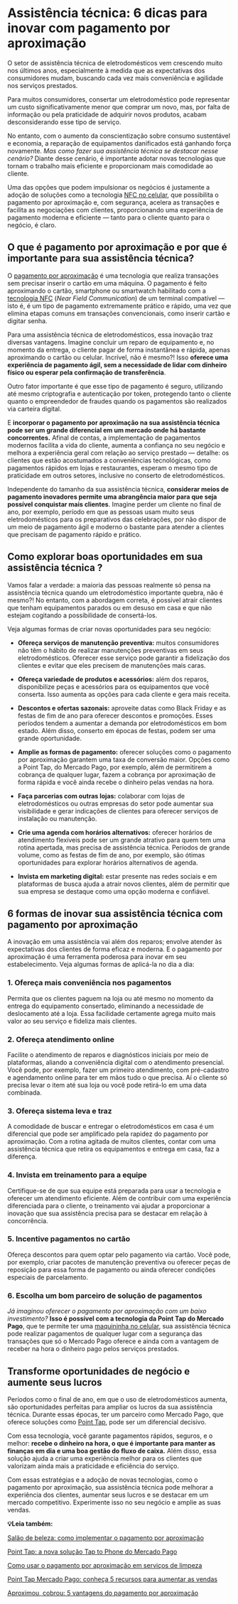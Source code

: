 # Assistência técnica: 6 dicas para inovar com pagamento por aproximação

O setor de assistência técnica de eletrodomésticos vem crescendo muito nos últimos anos, especialmente à medida que as expectativas dos consumidores mudam, buscando cada vez mais conveniência e agilidade nos serviços prestados.

Para muitos consumidores, consertar um eletrodoméstico pode representar um custo significativamente menor que comprar um novo, mas, por falta de informação ou pela praticidade de adquirir novos produtos, acabam desconsiderando esse tipo de serviço.

No entanto, com o aumento da conscientização sobre consumo sustentável e economia, a reparação de equipamentos danificados está ganhando força novamente. *Mas como fazer sua assistência técnica se destacar nesse cenário?* Diante desse cenário, é importante adotar novas tecnologias que tornam o trabalho mais eficiente e proporcionam mais comodidade ao cliente.

Uma das opções que podem impulsionar os negócios é justamente a adoção de soluções como a tecnologia [NFC no celular](https://meubolso.mercadopago.com.br/impulsionar-vendas-semijoias-com-nfc-no-celular), que possibilita o pagamento por aproximação e, com segurança, acelera as transações e facilita as negociações com clientes, proporcionando uma experiência de pagamento moderna e eficiente — tanto para o cliente quanto para o negócio, é claro.

## **O que é pagamento por aproximação e por que é importante para sua assistência técnica?**

O [pagamento por aproximação](https://meubolso.mercadopago.com.br/vender-no-natal-com-pagamento-por-aproximacao-point-tap) é uma tecnologia que realiza transações sem precisar inserir o cartão em uma máquina. O pagamento é feito aproximando o cartão, smartphone ou smartwatch habilitado com a [tecnologia NFC](https://meubolso.mercadopago.com.br/como-a-tecnologia-nfc-funciona) (*Near Field Communication*) de um terminal compatível — isto é, é um tipo de pagamento extremamente prático e rápido, uma vez que elimina etapas comuns em transações convencionais, como inserir cartão e digitar senha.

Para uma assistência técnica de eletrodomésticos, essa inovação traz diversas vantagens. Imagine concluir um reparo de equipamento e, no momento da entrega, o cliente pagar de forma instantânea e rápida, apenas aproximando o cartão ou celular. Incrível, não é mesmo?! Isso **oferece uma experiência de pagamento ágil, sem a necessidade de lidar com dinheiro físico ou esperar pela confirmação de transferência**.

Outro fator importante é que esse tipo de pagamento é seguro, utilizando até mesmo criptografia e autenticação por token, protegendo tanto o cliente quanto o empreendedor de fraudes quando os pagamentos são realizados via carteira digital.

E **incorporar o pagamento por aproximação na sua assistência técnica pode ser um grande diferencial em um mercado onde há bastante concorrentes.** Afinal de contas, a implementação de pagamentos modernos facilita a vida do cliente, aumenta a confiança no seu negócio e melhora a experiência geral com relação ao serviço prestado — detalhe: os clientes que estão acostumados a conveniências tecnológicas, como pagamentos rápidos em lojas e restaurantes, esperam o mesmo tipo de praticidade em outros setores, inclusive no conserto de eletrodomésticos.

Independente do tamanho da sua assistência técnica, **considerar meios de pagamento inovadores permite uma abrangência maior para que seja possível conquistar mais clientes**. Imagine perder um cliente no final de ano, por exemplo, período em que as pessoas usam muito seus eletrodomésticos para os preparativos das celebrações, por não dispor de um meio de pagamento ágil e moderno o bastante para atender a clientes que precisam de pagamento rápido e prático.

## **Como explorar boas oportunidades em sua assistência técnica ?**

Vamos falar a verdade: a maioria das pessoas realmente só pensa na assistência técnica quando um eletrodoméstico importante quebra, não é mesmo?! No entanto, com a abordagem correta, é possível atrair clientes que tenham equipamentos parados ou em desuso em casa e que não estejam cogitando a possibilidade de consertá-los.

Veja algumas formas de criar novas oportunidades para seu negócio:

- **Ofereça serviços de manutenção preventiva:** muitos consumidores não têm o hábito de realizar manutenções preventivas em seus eletrodomésticos. Oferecer esse serviço pode garantir a fidelização dos clientes e evitar que eles precisem de manutenções mais caras.

- **Ofereça variedade de produtos e acessórios:** além dos reparos, disponibilize peças e acessórios para os equipamentos que você conserta. Isso aumenta as opções para cada cliente e gera mais receita.

- **Descontos e ofertas sazonais:** aproveite datas como Black Friday e as festas de fim de ano para oferecer descontos e promoções. Esses períodos tendem a aumentar a demanda por eletrodomésticos em bom estado. Além disso, conserto em épocas de festas, podem ser uma grande oportunidade.

- **Amplie as formas de pagamento:** oferecer soluções como o pagamento por aproximação garantem uma taxa de conversão maior. Opções como a Point Tap, do Mercado Pago, por exemplo, além de permitirem a cobrança de qualquer lugar, fazem a cobrança por aproximação de forma rápida e você ainda recebe o dinheiro pelas vendas na hora.

- **Faça parcerias com outras lojas:** colaborar com lojas de eletrodomésticos ou outras empresas do setor pode aumentar sua visibilidade e gerar indicações de clientes para oferecer serviços de instalação ou manutenção.

- **Crie uma agenda com horários alternativos:** oferecer horários de atendimento flexíveis pode ser um grande atrativo para quem tem uma rotina apertada, mas precisa de assistência técnica. Períodos de grande volume, como as festas de fim de ano, por exemplo, são ótimas oportunidades para explorar horários alternativos de agenda.

- **Invista em marketing digital:** estar presente nas redes sociais e em plataformas de busca ajuda a atrair novos clientes, além de permitir que sua empresa se destaque como uma opção moderna e confiável.

## **6 formas de inovar sua assistência técnica com pagamento por aproximação**

A inovação em uma assistência vai além dos reparos; envolve atender às expectativas dos clientes de forma eficaz e moderna. E o pagamento por aproximação é uma ferramenta poderosa para inovar em seu estabelecimento. Veja algumas formas de aplicá-la no dia a dia:

### **1. Ofereça mais conveniência nos pagamentos**

Permita que os clientes paguem na loja ou até mesmo no momento da entrega do equipamento consertado, eliminando a necessidade de deslocamento até a loja. Essa facilidade certamente agrega muito mais valor ao seu serviço e fideliza mais clientes.

### **2.** **Ofereça atendimento online**

Facilite o atendimento de reparos e diagnósticos iniciais por meio de plataformas, aliando a conveniência digital com o atendimento presencial. Você pode, por exemplo, fazer um primeiro atendimento, com pré-cadastro e agendamento online para ter em mãos tudo o que precisa. Aí o cliente só precisa levar o item até sua loja ou você pode retirá-lo em uma data combinada.

### **3.** **Ofereça sistema leva e traz**

A comodidade de buscar e entregar o eletrodomésticos em casa é um diferencial que pode ser amplificado pela rapidez do pagamento por aproximação. Com a rotina agitada de muitos clientes, contar com uma assistência técnica que retira os equipamentos e entrega em casa, faz a diferença.

### **4.** **Invista em treinamento para a equipe**

Certifique-se de que sua equipe está preparada para usar a tecnologia e oferecer um atendimento eficiente. Além de contribuir com uma experiência diferenciada para o cliente, o treinamento vai ajudar a proporcionar a inovação que sua assistência precisa para se destacar em relação à concorrência.

### **5.** **Incentive pagamentos no cartão**

Ofereça descontos para quem optar pelo pagamento via cartão. Você pode, por exemplo, criar pacotes de manutenção preventiva ou oferecer peças de reposição para essa forma de pagamento ou ainda oferecer condições especiais de parcelamento.

### **6.** **Escolha um bom parceiro de solução de pagamentos**

*Já imaginou oferecer o pagamento por aproximação com um baixo investimento?* **Isso é possível com a tecnologia da Point Tap do Mercado Pago**, que te permite ter uma [maquininha no celular](https://meubolso.mercadopago.com.br/inove-seu-negocio-com-maquininha-no-celular), sua assistência técnica pode realizar pagamentos de qualquer lugar com a segurança das transações que só o Mercado Pago oferece e ainda com a vantagem de receber na hora o dinheiro pago pelos serviços prestados.

## **Transforme oportunidades de negócio e aumente seus lucros**

Períodos como o final de ano, em que o uso de eletrodomésticos aumenta, são oportunidades perfeitas para ampliar os lucros da sua assistência técnica. Durante essas épocas, ter um parceiro como Mercado Pago, que oferece soluções como [Point Tap](https://meubolso.mercadopago.com.br/vantagens-da-point-tap-para-seu-negocio), pode ser um diferencial decisivo.

Com essa tecnologia, você garante pagamentos rápidos, seguros, e o melhor: **recebe o dinheiro na hora, o que é importante para manter as finanças em dia e uma boa gestão do fluxo de caixa.** Além disso, essa solução ajuda a criar uma experiência melhor para os clientes que valorizam ainda mais a praticidade e eficiência do serviço.

Com essas estratégias e a adoção de novas tecnologias, como o pagamento por aproximação, sua assistência técnica pode melhorar a experiência dos clientes, aumentar seus lucros e se destacar em um mercado competitivo. Experimente isso no seu negócio e amplie as suas vendas.

**💡Leia também:**

[Salão de beleza: como implementar o pagamento por aproximação](https://meubolso.mercadopago.com.br/salao-de-beleza-com-pagamento-por-aproximacao)

[Point Tap: a nova solução Tap to Phone do Mercado Pago](https://meubolso.mercadopago.com.br/point-tap-a-nova-solucao-tap-to-phone-do-mercado-pago)

[Como usar o pagamento por aproximação em serviços de limpeza](https://meubolso.mercadopago.com.br/servicos-de-limpeza-com-pagamento-por-aproximacao)

[Point Tap Mercado Pago: conheça 5 recursos para aumentar as vendas](https://meubolso.mercadopago.com.br/recursos-point-tap-para-aumentar-as-vendas)

[Aproximou, cobrou: 5 vantagens do pagamento por aproximação](https://meubolso.mercadopago.com.br/pagamento-por-aproximacao-vantagens-do-tap-to-phone)